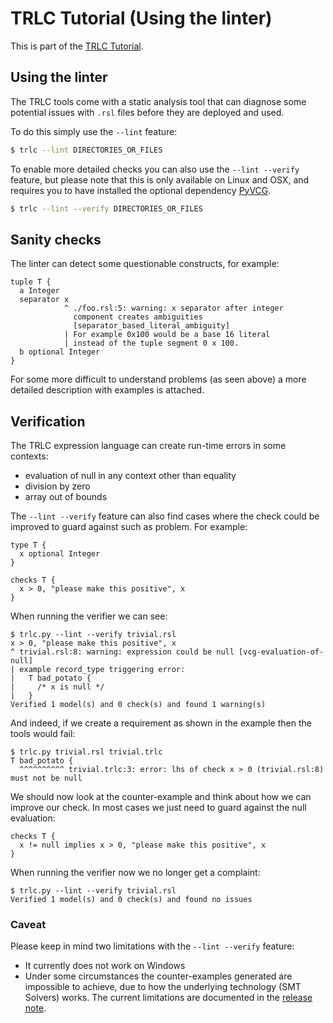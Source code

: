 # TRLC Tutorial (Using the linter)

This is part of the [TRLC Tutorial](TUTORIAL.md).

## Using the linter

The TRLC tools come with a static analysis tool that can diagnose some
potential issues with `.rsl` files before they are deployed and used.

To do this simply use the `--lint` feature:

```bash
$ trlc --lint DIRECTORIES_OR_FILES
```
To enable more detailed checks you can also use the `--lint --verify`
feature, but please note that this is only available on Linux and OSX,
and requires you to have installed the optional dependency
[PyVCG](https://pypi.org/project/PyVCG).

```bash
$ trlc --lint --verify DIRECTORIES_OR_FILES
```

## Sanity checks

The linter can detect some questionable constructs, for example:

```
tuple T {
  a Integer
  separator x
            ^ ./foo.rsl:5: warning: x separator after integer
              component creates ambiguities
              [separator_based_literal_ambiguity]
            | For example 0x100 would be a base 16 literal
            | instead of the tuple segment 0 x 100.
  b optional Integer
}
```

For some more difficult to understand problems (as seen above) a more
detailed description with examples is attached.

## Verification

The TRLC expression language can create run-time errors in some
contexts:

* evaluation of null in any context other than equality
* division by zero
* array out of bounds

The `--lint --verify` feature can also find cases where the check
could be improved to guard against such as problem. For example:

```trlc
type T {
  x optional Integer
}

checks T {
  x > 0, "please make this positive", x
}
```

When running the verifier we can see:

```plain
$ trlc.py --lint --verify trivial.rsl
x > 0, "please make this positive", x
^ trivial.rsl:8: warning: expression could be null [vcg-evaluation-of-null]
| example record_type triggering error:
|   T bad_potato {
|     /* x is null */
|   }
Verified 1 model(s) and 0 check(s) and found 1 warning(s)
```

And indeed, if we create a requirement as shown in the example then
the tools would fail:

```plain
$ trlc.py trivial.rsl trivial.trlc
T bad_potato {
  ^^^^^^^^^^ trivial.trlc:3: error: lhs of check x > 0 (trivial.rsl:8) must not be null
```

We should now look at the counter-example and think about how we can
improve our check. In most cases we just need to guard against the
null evaluation:

```trlc
checks T {
  x != null implies x > 0, "please make this positive", x
}
```

When running the verifier now we no longer get a complaint:

```plain
$ trlc.py --lint --verify trivial.rsl
Verified 1 model(s) and 0 check(s) and found no issues
```

### Caveat

Please keep in mind two limitations with the `--lint --verify`
feature:

* It currently does not work on Windows
* Under some circumstances the counter-examples generated are
  impossible to achieve, due to how the underlying technology (SMT
  Solvers) works. The current limitations are documented in the
  [release note](CHANGELOG.md).
